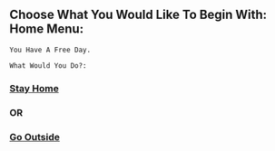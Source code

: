 ## Choose What You Would Like To Begin With:  Home Menu:
```You Have A Free Day. ```

```What Would You Do?: ```

### [Stay Home](stayhome.md)
### OR
### [Go Outside](gooutside.md)
